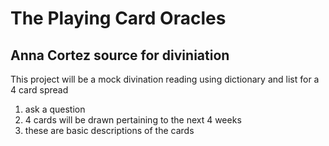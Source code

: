 # The Playing Card Oracles
## Anna Cortez source for diviniation
 This project will be a mock divination reading using dictionary and list for a 4 card spread
1. ask a question
2. 4 cards will be drawn pertaining to the next 4 weeks
3. these are basic descriptions of the cards